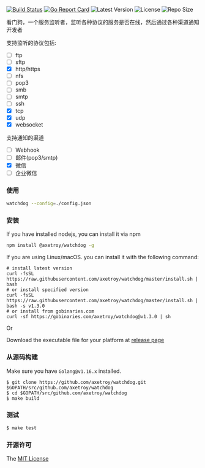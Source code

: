 [![Build Status](https://github.com/axetroy/watchdog/workflows/ci/badge.svg)](https://github.com/axetroy/watchdog/actions)
[![Go Report Card](https://goreportcard.com/badge/github.com/axetroy/watchdog)](https://goreportcard.com/report/github.com/axetroy/watchdog)
![Latest Version](https://img.shields.io/github/v/release/axetroy/watchdog.svg)
![License](https://img.shields.io/github/license/axetroy/watchdog.svg)
![Repo Size](https://img.shields.io/github/repo-size/axetroy/watchdog.svg)

看门狗，一个服务监听者，监听各种协议的服务是否在线，然后通过各种渠道通知开发者

支持监听的协议包括:

- [ ] ftp
- [ ] sftp
- [x] http/https
- [ ] nfs
- [ ] pop3
- [ ] smb
- [ ] smtp
- [ ] ssh
- [x] tcp
- [x] udp
- [x] websocket

支持通知的渠道

- [ ] Webhook
- [ ] 邮件(pop3/smtp)
- [x] 微信
- [ ] 企业微信

### 使用

```bash
watchdog --config=./config.json
```

### 安装

If you have installed nodejs, you can install it via npm

```bash
npm install @axetroy/watchdog -g
```

If you are using Linux/macOS. you can install it with the following command:

```shell
# install latest version
curl -fsSL https://raw.githubusercontent.com/axetroy/watchdog/master/install.sh | bash
# or install specified version
curl -fsSL https://raw.githubusercontent.com/axetroy/watchdog/master/install.sh | bash -s v1.3.0
# or install from gobinaries.com
curl -sf https://gobinaries.com/axetroy/watchdog@v1.3.0 | sh
```

Or

Download the executable file for your platform at [release page](https://github.com/axetroy/watchdog/releases)

### 从源码构建

Make sure you have `Golang@v1.16.x` installed.

```shell
$ git clone https://github.com/axetroy/watchdog.git $GOPATH/src/github.com/axetroy/watchdog
$ cd $GOPATH/src/github.com/axetroy/watchdog
$ make build
```

### 测试

```bash
$ make test
```

### 开源许可

The [MIT License](LICENSE)
